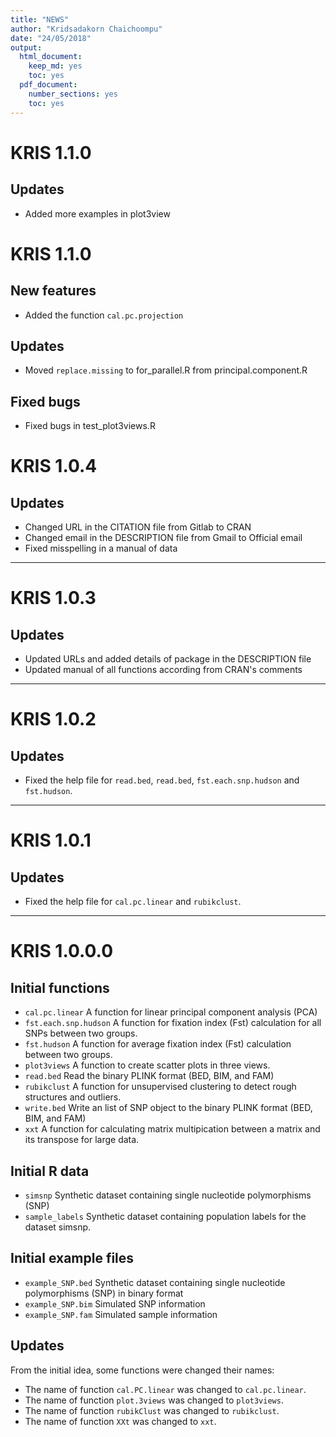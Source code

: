 ```yaml
---
title: "NEWS"
author: "Kridsadakorn Chaichoompu"
date: "24/05/2018"
output:
  html_document:
    keep_md: yes
    toc: yes
  pdf_document: 
    number_sections: yes
    toc: yes
---
```




# KRIS 1.1.0

## Updates

* Added more examples in plot3view

# KRIS 1.1.0

## New features

* Added the function ```cal.pc.projection``` 

## Updates

* Moved ```replace.missing``` to for_parallel.R from principal.component.R

## Fixed bugs

* Fixed bugs in test_plot3views.R

# KRIS 1.0.4

## Updates

* Changed URL in the CITATION file from Gitlab to CRAN
* Changed email in the DESCRIPTION file from Gmail to Official email
* Fixed misspelling in a manual of data

---

# KRIS 1.0.3

## Updates

* Updated URLs and added details of package in the DESCRIPTION file
* Updated manual of all functions according from CRAN's comments

---

# KRIS 1.0.2

## Updates

* Fixed the help file for ```read.bed```, ```read.bed```, ```fst.each.snp.hudson``` and  ```fst.hudson```.

---

# KRIS 1.0.1

## Updates

* Fixed the help file for ```cal.pc.linear``` and  ```rubikclust```.

---

# KRIS 1.0.0.0

## Initial functions

* ```cal.pc.linear``` A function for linear principal component analysis (PCA)
* ```fst.each.snp.hudson``` A function for fixation index (Fst) calculation for 
all SNPs between two groups.
* ```fst.hudson``` A function for average fixation index (Fst) calculation 
between two groups.
* ```plot3views``` A function to create scatter plots in three views.
* ```read.bed``` Read the binary PLINK format (BED, BIM, and FAM)
* ```rubikclust``` A function for unsupervised clustering to detect rough 
structures and outliers.
* ```write.bed``` Write an list of SNP object to the binary PLINK format (BED, 
BIM, and FAM)
* ```xxt``` A function for calculating matrix multipication between a matrix and 
its transpose for large data.

## Initial R data 

* ```simsnp``` Synthetic dataset containing single nucleotide polymorphisms 
(SNP)
* ```sample_labels``` Synthetic dataset containing population labels for the 
dataset simsnp.

## Initial example files

* ```example_SNP.bed``` Synthetic dataset containing single nucleotide polymorphisms 
(SNP) in binary format
* ```example_SNP.bim``` Simulated SNP information
* ```example_SNP.fam``` Simulated sample information

## Updates

From the initial idea, some functions were changed their names:

* The name of function ```cal.PC.linear``` was changed to ```cal.pc.linear```.
* The name of function ```plot.3views``` was changed to ```plot3views```.
* The name of function ```rubikClust``` was changed to ```rubikclust```.
* The name of function ```XXt``` was changed to ```xxt```.
